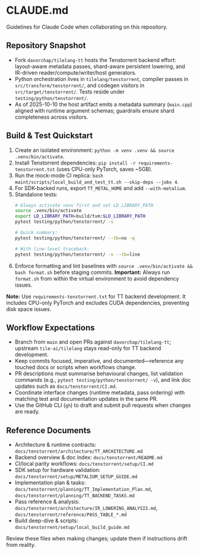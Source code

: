 # CLAUDE.md

Guidelines for Claude Code when collaborating on this repository.

## Repository Snapshot
- Fork `davorchap/tilelang-tt` hosts the Tenstorrent backend effort: layout-aware metadata passes, shard-aware persistent lowering, and IR-driven reader/compute/writer/host generators.
- Python orchestration lives in `tilelang/tenstorrent`, compiler passes in `src/transform/tenstorrent/`, and codegen visitors in `src/target/tenstorrent/`. Tests reside under `testing/python/tenstorrent/`.
- As of 2025-10-10 the host artifact emits a metadata summary (`main.cpp`) aligned with runtime argument schemas; guardrails ensure shard completeness across visitors.

## Build & Test Quickstart
1. Create an isolated environment: `python -m venv .venv && source .venv/bin/activate`.
2. Install Tenstorrent dependencies: `pip install -r requirements-tenstorrent.txt` (uses CPU-only PyTorch, saves ~5GB).
3. Run the mock-mode CI replica: `bash maint/scripts/local_build_and_test_tt.sh --skip-deps --jobs 4`.
4. For SDK-backed runs, export `TT_METAL_HOME` and add `--with-metalium`.
5. Standalone tests:
   ```bash
   # Always activate venv first and set LD_LIBRARY_PATH
   source .venv/bin/activate
   export LD_LIBRARY_PATH=build/tvm:$LD_LIBRARY_PATH
   pytest testing/python/tenstorrent/ -v

   # Quick summary:
   pytest testing/python/tenstorrent/ --tb=no -q

   # With line-level traceback:
   pytest testing/python/tenstorrent/ -v --tb=line
   ```
6. Enforce formatting and lint baselines with `source .venv/bin/activate && bash format.sh` before staging commits. **Important:** Always run `format.sh` from within the virtual environment to avoid dependency issues.

**Note:** Use `requirements-tenstorrent.txt` for TT backend development. It includes CPU-only PyTorch and excludes CUDA dependencies, preventing disk space issues.

## Workflow Expectations
- Branch from `main` and open PRs against `davorchap/tilelang-tt`; upstream `tile-ai/tilelang` stays read-only for TT backend development.
- Keep commits focused, imperative, and documented—reference any touched docs or scripts when workflows change.
- PR descriptions must summarise behavioural changes, list validation commands (e.g., `pytest testing/python/tenstorrent/ -v`), and link doc updates such as `docs/tenstorrent/CI.md`.
- Coordinate interface changes (runtime metadata, pass ordering) with matching test and documentation updates in the same PR.
- Use the GitHub CLI (`gh`) to draft and submit pull requests when changes are ready.

## Reference Documents
- Architecture & runtime contracts: `docs/tenstorrent/architecture/TT_ARCHITECTURE.md`
- Backend overview & doc index: `docs/tenstorrent/README.md`
- CI/local parity workflows: `docs/tenstorrent/setup/CI.md`
- SDK setup for hardware validation: `docs/tenstorrent/setup/METALIUM_SETUP_GUIDE.md`
- Implementation plan & tasks: `docs/tenstorrent/planning/TT_Implementation_Plan.md`, `docs/tenstorrent/planning/TT_BACKEND_TASKS.md`
- Pass reference & analysis: `docs/tenstorrent/architecture/IR_LOWERING_ANALYSIS.md`, `docs/tenstorrent/reference/PASS_TABLE_*.md`
- Build deep-dive & scripts: `docs/tenstorrent/setup/local_build_guide.md`

Review these files when making changes; update them if instructions drift from reality.
